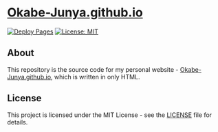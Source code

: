 # [Okabe-Junya.github.io](https://okabe-junya.github.io/)

[![Deploy Pages](https://github.com/Okabe-Junya/Okabe-Junya.github.io/actions/workflows/deploy.yml/badge.svg)](https://github.com/Okabe-Junya/Okabe-Junya.github.io/actions/workflows/deploy.yml) [![License: MIT](https://img.shields.io/badge/License-MIT-yellow.svg)](https://opensource.org/licenses/MIT)

## About

This repository is the source code for my personal website - [Okabe-Junya.github.io](https://okabe-junya.github.io/), which is written in only HTML.

## License

This project is licensed under the MIT License - see the [LICENSE](LICENSE) file for details.
